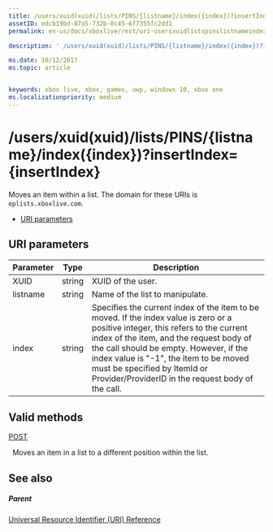 ```yaml
---
title: /users/xuid(xuid)/lists/PINS/{listname}/index({index})?insertIndex={insertIndex}
assetID: edcb19bd-87a5-732b-0c45-6f7355fc2dd1
permalink: en-us/docs/xboxlive/rest/uri-usersxuidlistspinslistnameindex.html

description: ' /users/xuid(xuid)/lists/PINS/{listname}/index({index})?insertIndex={insertIndex}'

ms.date: 10/12/2017
ms.topic: article


keywords: xbox live, xbox, games, uwp, windows 10, xbox one
ms.localizationpriority: medium
---
```



# /users/xuid(xuid)/lists/PINS/{listname}/index({index})?insertIndex={insertIndex}
Moves an item within a list. 
The domain for these URIs is `eplists.xboxlive.com`.
 
  * [URI parameters](#ID4EV)
 
<a id="ID4EV"></a>

 
## URI parameters 
 
| Parameter| Type| Description| 
| --- | --- | --- | 
| XUID| string| XUID of the user.| 
| listname| string| Name of the list to manipulate.| 
| index| string| Specifies the current index of the item to be moved. If the index value is zero or a positive integer, this refers to the current index of the item, and the request body of the call should be empty. However, if the index value is "-1", the item to be moved must be specified by ItemId or Provider/ProviderID in the request body of the call. | 
  
<a id="ID4EHC"></a>

 
## Valid methods

[POST](uri-usersxuidlistspinslistnameindexpost.md)

&nbsp;&nbsp;Moves an item in a list to a different position within the list.
 
<a id="ID4ERC"></a>

 
## See also
 
<a id="ID4ETC"></a>

 
##### Parent 

[Universal Resource Identifier (URI) Reference](../atoc-xboxlivews-reference-uris.md)

   